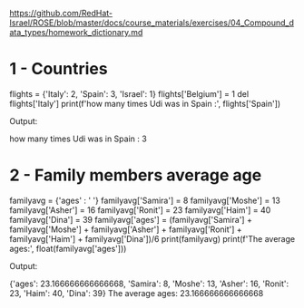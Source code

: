 https://github.com/RedHat-Israel/ROSE/blob/master/docs/course_materials/exercises/04_Compound_data_types/homework_dictionary.md

# 1 - Countries

flights = {'Italy': 2, 'Spain': 3, 'Israel': 1}
flights['Belgium'] = 1
del flights['Italy']
print(f'how many times Udi was in Spain :', flights['Spain'])

Output:

how many times Udi was in Spain : 3

# 2 - Family members average age

familyavg = {'ages' : ' '}
familyavg['Samira'] = 8
familyavg['Moshe'] = 13
familyavg['Asher'] = 16
familyavg['Ronit'] = 23
familyavg['Haim'] = 40
familyavg['Dina'] = 39
familyavg['ages'] = (familyavg['Samira'] + familyavg['Moshe'] + familyavg['Asher'] + familyavg['Ronit'] + familyavg['Haim'] + familyavg['Dina'])/6
print(familyavg)
print(f'The average ages:', float(familyavg['ages']))

Output:

{'ages': 23.166666666666668, 'Samira': 8, 'Moshe': 13, 'Asher': 16, 'Ronit': 23, 'Haim': 40, 'Dina': 39}
The average ages: 23.166666666666668
